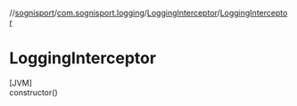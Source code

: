 //[sognisport](../../../index.md)/[com.sognisport.logging](../index.md)/[LoggingInterceptor](index.md)/[LoggingInterceptor](-logging-interceptor.md)

# LoggingInterceptor

[JVM]\
constructor()
